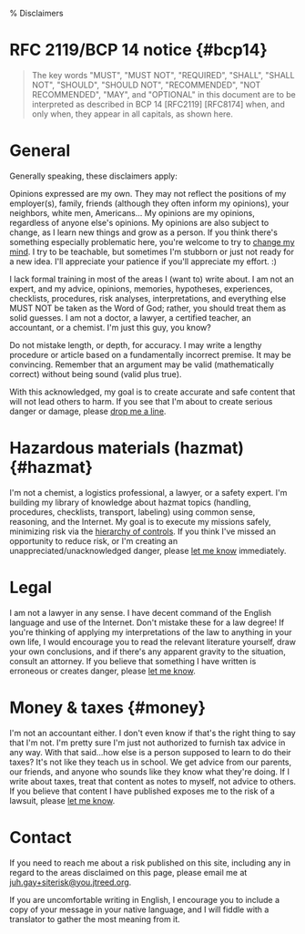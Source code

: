 % Disclaimers

# RFC 2119/BCP 14 notice {#bcp14}

> The key words "MUST", "MUST NOT", "REQUIRED", "SHALL", "SHALL NOT", "SHOULD", "SHOULD NOT", "RECOMMENDED", "NOT RECOMMENDED", "MAY", and "OPTIONAL" in this document are to be interpreted as described in BCP 14 \[RFC2119\] \[RFC8174\] when, and only when, they appear in all capitals, as shown here.

# General

Generally speaking, these disclaimers apply:

Opinions expressed are my own. They may not reflect the positions of my employer(s), family, friends (although they often inform my opinions), your neighbors, white men, Americans... My opinions are my opinions, regardless of anyone else's opinions. My opinions are also subject to change, as I learn new things and grow as a person. If you think there's something especially problematic here, you're welcome to try to [change my mind](/index#contact). I try to be teachable, but sometimes I'm stubborn or just not ready for a new idea. I'll appreciate your patience if you'll appreciate my effort. :)

I lack formal training in most of the areas I (want to) write about. I am not an expert, and my advice, opinions, memories, hypotheses, experiences, checklists, procedures, risk analyses, interpretations, and everything else MUST NOT be taken as the Word of God; rather, you should treat them as solid guesses. I am not a doctor, a lawyer, a certified teacher, an accountant, or a chemist. I'm just this guy, you know?

Do not mistake length, or depth, for accuracy. I may write a lengthy procedure or article based on a fundamentally incorrect premise. It may be convincing. Remember that an argument may be valid (mathematically correct) without being sound (valid plus true).

With this acknowledged, my goal is to create accurate and safe content that will not lead others to harm. If you see that I'm about to create serious danger or damage, please [drop me a line](#contact).

# Hazardous materials (hazmat) {#hazmat}

I'm not a chemist, a logistics professional, a lawyer, or a safety expert. I'm building my library of knowledge about hazmat topics (handling, procedures, checklists, transport, labeling) using common sense, reasoning, and the Internet. My goal is to execute my missions safely, minimizing risk via the [hierarchy of controls](https://www.cdc.gov/niosh/topics/hierarchy/default.html). If you think I've missed an opportunity to reduce risk, or I'm creating an unappreciated/unacknowledged danger, please [let me know](#contact) immediately.

# Legal

I am not a lawyer in any sense. I have decent command of the English language and use of the Internet. Don't mistake these for a law degree! If you're thinking of applying my interpretations of the law to anything in your own life, I would encourage you to read the relevant literature yourself, draw your own conclusions, and if there's any apparent gravity to the situation, consult an attorney. If you believe that something I have written is erroneous or creates danger, please [let me know](#contact).

# Money & taxes {#money}

I'm not an accountant either. I don't even know if that's the right thing to say that I'm not. I'm pretty sure I'm just not authorized to furnish tax advice in any way. With that said...how else is a person supposed to learn to do their taxes? It's not like they teach us in school. We get advice from our parents, our friends, and anyone who sounds like they know what they're doing. If I write about taxes, treat that content as notes to myself, not advice to others. If you believe that content I have published exposes me to the risk of a lawsuit, please [let me know](#contact).

# Contact

If you need to reach me about a risk published on this site, including any in regard to the areas disclaimed on this page, please email me at [juh.gay+siterisk@you.jtreed.org](mailto:juh.gay+siterisk@you.jtreed.org).

If you are uncomfortable writing in English, I encourage you to include a copy of your message in your native language, and I will fiddle with a translator to gather the most meaning from it.
